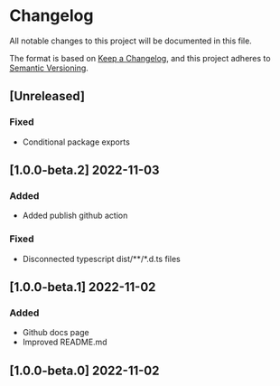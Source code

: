 # Changelog
All notable changes to this project will be documented in this file.

The format is based on [Keep a Changelog](https://keepachangelog.com/en/1.0.0/),
and this project adheres to [Semantic Versioning](https://semver.org/spec/v2.0.0.html).

## [Unreleased]
### Fixed
- Conditional package exports

## [1.0.0-beta.2] 2022-11-03
### Added
- Added publish github action

### Fixed
- Disconnected typescript dist/**/*.d.ts files

## [1.0.0-beta.1] 2022-11-02
### Added
- Github docs page
- Improved README.md

## [1.0.0-beta.0] 2022-11-02
